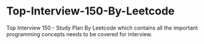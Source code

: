 # Top-Interview-150-By-Leetcode
Top Interview 150 - Study Plan By Leetcode which contains all the important  programming concepts needs to be covered for interview.
